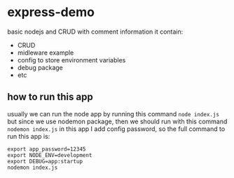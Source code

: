 # express-demo
basic nodejs and CRUD with comment information
it contain:
- CRUD
- midleware example
- config to store environment variables
- debug package
- etc

## how to run this app
usually we can run the node app by running this command
`node index.js`
but since we use nodemon package, then we should run with this command
`nodemon index.js`
in this app I add config password, so the full command to run this app is:
```
export app_password=12345
export NODE_ENV=development
export DEBUG=app:startup
nodemon index.js
```